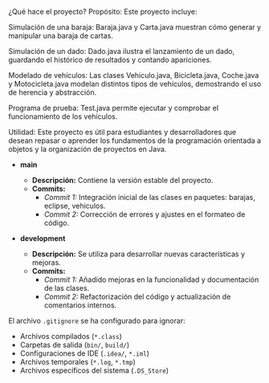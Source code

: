 ¿Qué hace el proyecto?
Propósito:
Este proyecto incluye:

Simulación de una baraja:
Baraja.java y Carta.java muestran cómo generar y manipular una baraja de cartas.

Simulación de un dado:
Dado.java ilustra el lanzamiento de un dado, guardando el histórico de resultados y contando apariciones.

Modelado de vehículos:
Las clases Vehiculo.java, Bicicleta.java, Coche.java y Motocicleta.java modelan distintos tipos de vehículos, demostrando el uso de herencia y abstracción.

Programa de prueba:
Test.java permite ejecutar y comprobar el funcionamiento de los vehículos.

Utilidad:
Este proyecto es útil para estudiantes y desarrolladores que desean repasar o aprender los fundamentos de la programación orientada a objetos y la organización de proyectos en Java.


- **main**
  - **Descripción:** Contiene la versión estable del proyecto.
  - **Commits:**
    - *Commit 1:* Integración inicial de las clases en paquetes: barajas, eclipse, vehiculos.
    - *Commit 2:* Corrección de errores y ajustes en el formateo de código.

- **development**
  - **Descripción:** Se utiliza para desarrollar nuevas características y mejoras.
  - **Commits:**
    - *Commit 1:* Añadido mejoras en la funcionalidad y documentación de las clases.
    - *Commit 2:* Refactorización del código y actualización de comentarios internos.


El archivo `.gitignore` se ha configurado para ignorar:
- Archivos compilados (`*.class`)
- Carpetas de salida (`bin/`, `build/`)
- Configuraciones de IDE (`.idea/`, `*.iml`)
- Archivos temporales (`*.log`, `*.tmp`)
- Archivos específicos del sistema (`.DS_Store`)

